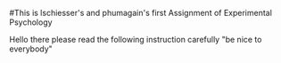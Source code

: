 #This is lschiesser's and phumagain's first Assignment of Experimental Psychology

Hello there please read the following instruction carefully
 "be nice to everybody"
